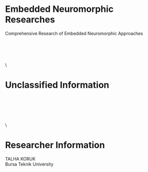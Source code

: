 # Embedded Neuromorphic Researches
Comprehensive Research of Embedded Neuromorphic Approaches
\
\
\
\
\
\
\



# Unclassified Information
\
\
\
\
\
\


# Researcher Information
TALHA KORUK \
Bursa Teknik University
